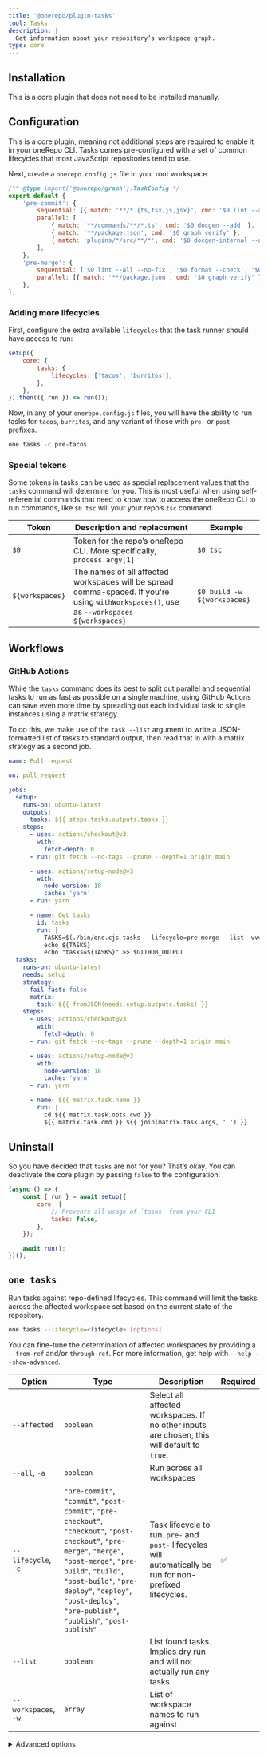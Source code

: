 ```yaml
---
title: '@onerepo/plugin-tasks'
tool: Tasks
description: |
  Get information about your repository’s workspace graph.
type: core
---
```


## Installation

This is a core plugin that does not need to be installed manually.

## Configuration

This is a core plugin, meaning not additional steps are required to enable it in your oneRepo CLI. Tasks comes pre-configured with a set of common lifecycles that most JavaScript repositories tend to use.

Next, create a `onerepo.config.js` file in your root workspace.

```js title="onerepo.config.js"
/** @type import('@onerepo/graph').TaskConfig */
export default {
	'pre-commit': {
		sequential: [{ match: '**/*.{ts,tsx,js,jsx}', cmd: '$0 lint --add' }, '$0 format --add', '$0 tsc'],
		parallel: [
			{ match: '**/commands/**/*.ts', cmd: '$0 docgen --add' },
			{ match: '**/package.json', cmd: '$0 graph verify' },
			{ match: 'plugins/*/src/**/*', cmd: '$0 docgen-internal --add' },
		],
	},
	'pre-merge': {
		sequential: ['$0 lint --all --no-fix', '$0 format --check', '$0 test', '$0 tsc', '$0 build'],
		parallel: [{ match: '**/package.json', cmd: '$0 graph verify' }],
	},
};
```

### Adding more lifecycles

First, configure the extra available `lifecycles` that the task runner should have access to run:

```js {3-5}
setup({
	core: {
		tasks: {
			lifecycles: ['tacos', 'burritos'],
		},
	},
}).then(({ run }) => run());
```

Now, in any of your `onerepo.config.js` files, you will have the ability to run tasks for `tacos`, `burritos`, and any variant of those with `pre-` or `post-` prefixes.

```sh
one tasks -c pre-tacos
```

### Special tokens

Some tokens in tasks can be used as special replacement values that the `tasks` command will determine for you. This is most useful when using self-referential commands that need to know how to access the oneRepo CLI to run commands, like `$0 tsc` will your your repo’s `tsc` command.

| Token           | Description and replacement                                                                                                               | Example                     |
| --------------- | ----------------------------------------------------------------------------------------------------------------------------------------- | --------------------------- |
| `$0`            | Token for the repo’s oneRepo CLI. More specifically, `process.argv[1]`                                                                    | `$0 tsc`                    |
| `${workspaces}` | The names of all affected workspaces will be spread comma-spaced. If you're using `withWorkspaces()`, use as `--workspaces ${workspaces}` | `$0 build -w ${workspaces}` |

## Workflows

### GitHub Actions

While the `tasks` command does its best to split out parallel and sequential tasks to run as fast as possible on a single machine, using GitHub Actions can save even more time by spreading out each individual task to single instances using a matrix strategy.

To do this, we make use of the `task --list` argument to write a JSON-formatted list of tasks to standard output, then read that in with a matrix strategy as a second job.

```yaml title=".github/workflows/pull-request.yaml"
name: Pull request

on: pull_request

jobs:
  setup:
    runs-on: ubuntu-latest
    outputs:
      tasks: ${{ steps.tasks.outputs.tasks }}
    steps:
      - uses: actions/checkout@v3
        with:
          fetch-depth: 0
      - run: git fetch --no-tags --prune --depth=1 origin main

      - uses: actions/setup-node@v3
        with:
          node-version: 18
          cache: 'yarn'
      - run: yarn

      - name: Get tasks
        id: tasks
        run: |
          TASKS=$(./bin/one.cjs tasks --lifecycle=pre-merge --list -vvvvv)
          echo ${TASKS}
          echo "tasks=${TASKS}" >> $GITHUB_OUTPUT
  tasks:
    runs-on: ubuntu-latest
    needs: setup
    strategy:
      fail-fast: false
      matrix:
        task: ${{ fromJSON(needs.setup.outputs.tasks) }}
    steps:
      - uses: actions/checkout@v3
        with:
          fetch-depth: 0
      - run: git fetch --no-tags --prune --depth=1 origin main

      - uses: actions/setup-node@v3
        with:
          node-version: 18
          cache: 'yarn'
      - run: yarn

      - name: ${{ matrix.task.name }}
        run: |
          cd ${{ matrix.task.opts.cwd }}
          ${{ matrix.task.cmd }} ${{ join(matrix.task.args, ' ') }}
```

## Uninstall

So you have decided that `tasks` are not for you? That’s okay. You can deactivate the core plugin by passing `false` to the configuration:

```js
(async () => {
	const { run } = await setup({
		core: {
			// Prevents all usage of `tasks` from your CLI
			tasks: false,
		},
	});

	await run();
})();
```

<!-- start-onerepo-sentinel -->

## `one tasks`

Run tasks against repo-defined lifecycles. This command will limit the tasks across the affected workspace set based on the current state of the repository.

```sh
one tasks --lifecycle=<lifecycle> [options]
```

You can fine-tune the determination of affected workspaces by providing a `--from-ref` and/or `through-ref`. For more information, get help with `--help --show-advanced`.

| Option               | Type                                                                                                                                                                                                                                                                            | Description                                                                                                 | Required |
| -------------------- | ------------------------------------------------------------------------------------------------------------------------------------------------------------------------------------------------------------------------------------------------------------------------------- | ----------------------------------------------------------------------------------------------------------- | -------- |
| `--affected`         | `boolean`                                                                                                                                                                                                                                                                       | Select all affected workspaces. If no other inputs are chosen, this will default to `true`.                 |          |
| `--all`, `-a`        | `boolean`                                                                                                                                                                                                                                                                       | Run across all workspaces                                                                                   |          |
| `--lifecycle`, `-c`  | `"pre-commit"`, `"commit"`, `"post-commit"`, `"pre-checkout"`, `"checkout"`, `"post-checkout"`, `"pre-merge"`, `"merge"`, `"post-merge"`, `"pre-build"`, `"build"`, `"post-build"`, `"pre-deploy"`, `"deploy"`, `"post-deploy"`, `"pre-publish"`, `"publish"`, `"post-publish"` | Task lifecycle to run. `pre-` and `post-` lifecycles will automatically be run for non-prefixed lifecycles. | ✅       |
| `--list`             | `boolean`                                                                                                                                                                                                                                                                       | List found tasks. Implies dry run and will not actually run any tasks.                                      |          |
| `--workspaces`, `-w` | `array`                                                                                                                                                                                                                                                                         | List of workspace names to run against                                                                      |          |

<details>

<summary>Advanced options</summary>

| Option          | Type                                  | Description                                                               | Required |
| --------------- | ------------------------------------- | ------------------------------------------------------------------------- | -------- |
| `--from-ref`    | `string`                              | Git ref to start looking for affected files or workspaces                 |          |
| `--ignore`      | `array`, default: `[".changesets/*"]` | List of filepath strings or globs to ignore when matching tasks to files. |          |
| `--through-ref` | `string`                              | Git ref to start looking for affected files or workspaces                 |          |

</details>

<!-- end-onerepo-sentinel -->
